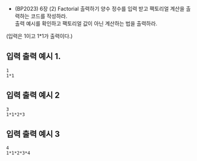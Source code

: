 - (BP2023) 6장 (2) Factorial 출력하기
양수 정수를 입력 받고 팩토리얼 계산을 출력하는 코드를 작성하라.  
출력 예시를 확인하고 팩토리얼 값이 아닌 계산하는 법을 출력하라.

(입력은 1이고 1*1가 출력이다.)

## 입력 출력 예시 1. 
```1```  
```1*1```

## 입력 출력 예시 2
```3```  
```1*1*2*3```

## 입력 출력 예시 3
```4```  
```1*1*2*3*4```
